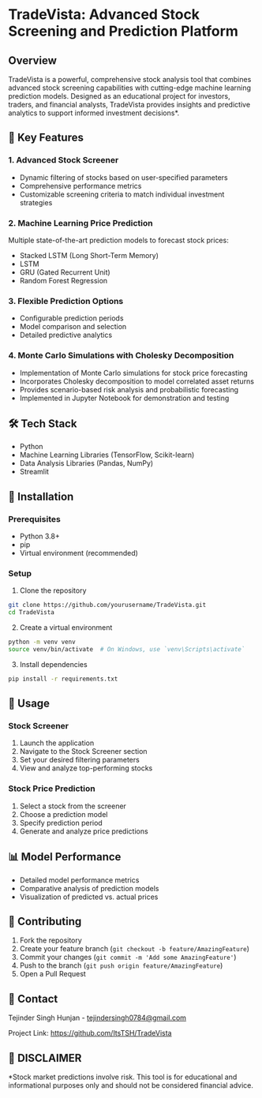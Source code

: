 # TradeVista: Advanced Stock Screening and Prediction Platform

## Overview

TradeVista is a powerful, comprehensive stock analysis tool that combines advanced stock screening capabilities with cutting-edge machine learning prediction models. Designed as an educational project for investors, traders, and financial analysts, TradeVista provides insights and predictive analytics to support informed investment decisions*.

## 🚀 Key Features

### 1. Advanced Stock Screener
- Dynamic filtering of stocks based on user-specified parameters
- Comprehensive performance metrics
- Customizable screening criteria to match individual investment strategies

### 2. Machine Learning Price Prediction
Multiple state-of-the-art prediction models to forecast stock prices:
- Stacked LSTM (Long Short-Term Memory)
- LSTM
- GRU (Gated Recurrent Unit)
- Random Forest Regression

### 3. Flexible Prediction Options
- Configurable prediction periods
- Model comparison and selection
- Detailed predictive analytics

### 4. Monte Carlo Simulations with Cholesky Decomposition
- Implementation of Monte Carlo simulations for stock price forecasting
- Incorporates Cholesky decomposition to model correlated asset returns
- Provides scenario-based risk analysis and probabilistic forecasting
- Implemented in Jupyter Notebook for demonstration and testing

## 🛠 Tech Stack
- Python
- Machine Learning Libraries (TensorFlow, Scikit-learn)
- Data Analysis Libraries (Pandas, NumPy)
- Streamlit

## 🔧 Installation

### Prerequisites
- Python 3.8+
- pip
- Virtual environment (recommended)

### Setup
1. Clone the repository
```bash
git clone https://github.com/yourusername/TradeVista.git
cd TradeVista
```

2. Create a virtual environment
```bash
python -m venv venv
source venv/bin/activate  # On Windows, use `venv\Scripts\activate`
```

3. Install dependencies
```bash
pip install -r requirements.txt
```

## 🚀 Usage

### Stock Screener
1. Launch the application
2. Navigate to the Stock Screener section
3. Set your desired filtering parameters
4. View and analyze top-performing stocks

### Stock Price Prediction
1. Select a stock from the screener
2. Choose a prediction model
3. Specify prediction period
4. Generate and analyze price predictions

## 📊 Model Performance
- Detailed model performance metrics
- Comparative analysis of prediction models
- Visualization of predicted vs. actual prices

## 🤝 Contributing
1. Fork the repository
2. Create your feature branch (`git checkout -b feature/AmazingFeature`)
3. Commit your changes (`git commit -m 'Add some AmazingFeature'`)
4. Push to the branch (`git push origin feature/AmazingFeature`)
5. Open a Pull Request

## 🔗 Contact
Tejinder Singh Hunjan - tejindersingh0784@gmail.com

Project Link: https://github.com/ItsTSH/TradeVista

## 🚨 DISCLAIMER
*Stock market predictions involve risk. This tool is for educational and informational purposes only and should not be considered financial advice.
